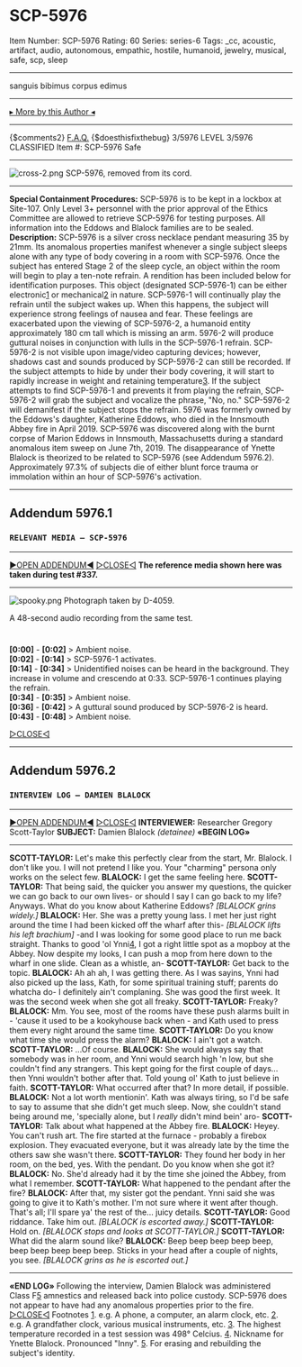 # SCP-5976
Item Number: SCP-5976
Rating: 60
Series: series-6
Tags: _cc, acoustic, artifact, audio, autonomous, empathic, hostile, humanoid, jewelry, musical, safe, scp, sleep

---

sanguis bibimus corpus edimus
* * *
[▸ More by this Author ◂](https://www.scp-wiki.net/jackalrelated)
* * *
{$comments2}
[F.A.Q.](https://scp-wiki.wikidot.com/component:info-ayers)
{$doesthisfixthebug}
3/5976 LEVEL 3/5976
CLASSIFIED
Item #: SCP-5976
Safe
* * *
![cross-2.png](https://smlt.wdfiles.com/local--files/jacrld%3Adream-horror-alt/cross-2.png)
SCP-5976, removed from its cord.
* * *
**Special Containment Procedures:** SCP-5976 is to be kept in a lockbox at Site-107. Only Level 3+ personnel with the prior approval of the Ethics Committee are allowed to retrieve SCP-5976 for testing purposes.
All information into the Eddows and Blalock families are to be sealed.
**Description:** SCP-5976 is a silver cross necklace pendant measuring 35 by 21mm. Its anomalous properties manifest whenever a single subject sleeps alone with any type of body covering in a room with SCP-5976. Once the subject has entered Stage 2 of the sleep cycle, an object within the room will begin to play a ten-note refrain. A rendition has been included below for identification purposes.
This object (designated SCP-5976-1) can be either electronic[1](javascript:;) or mechanical[2](javascript:;) in nature. SCP-5976-1 will continually play the refrain until the subject wakes up. When this happens, the subject will experience strong feelings of nausea and fear. These feelings are exacerbated upon the viewing of SCP-5976-2, a humanoid entity approximately 180 cm tall which is missing an arm. 5976-2 will produce guttural noises in conjunction with lulls in the SCP-5976-1 refrain. SCP-5976-2 is not visible upon image/video capturing devices; however, shadows cast and sounds produced by SCP-5976-2 can still be recorded.
If the subject attempts to hide by under their body covering, it will start to rapidly increase in weight and retaining temperature[3](javascript:;). If the subject attempts to find SCP-5976-1 and prevents it from playing the refrain, SCP-5976-2 will grab the subject and vocalize the phrase, "No, no." SCP-5976-2 will demanifest if the subject stops the refrain.
5976 was formerly owned by the Eddows's daughter, Katherine Eddows, who died in the Innsmouth Abbey fire in April 2019. SCP-5976 was discovered along with the burnt corpse of Marion Eddows in Innsmouth, Massachusetts during a standard anomalous item sweep on June 7th, 2019. The disappearance of Ynette Blalock is theorized to be related to SCP-5976 (see Addendum 5976.2).
Approximately 97.3% of subjects die of either blunt force trauma or immolation within an hour of SCP-5976's activation.
* * *
## Addendum 5976.1
### `RELEVANT MEDIA — SCP-5976`
* * *
[▶OPEN ADDENDUM◀](javascript:;)
[▷CLOSE◁](javascript:;)
**The reference media shown here was taken during test #337.**
* * *
![spooky.png](https://smlt.wdfiles.com/local--files/jacrld%3Adream-horror-alt/spooky.png)
Photograph taken by D-4059.
  
  
A 48-second audio recording from the same test.
# 
**[0:00]** \- **[0:02]** > Ambient noise.  
**[0:02]** \- **[0:14]** > SCP-5976-1 activates.  
**[0:14]** \- **[0:34]** > Unidentified noises can be heard in the background. They increase in volume and crescendo at 0:33. SCP-5976-1 continues playing the refrain.  
**[0:34]** \- **[0:35]** > Ambient noise.  
**[0:36]** \- **[0:42]** > A guttural sound produced by SCP-5976-2 is heard.  
**[0:43]** \- **[0:48]** > Ambient noise.
  

[▷CLOSE◁](javascript:;)
* * *
## Addendum 5976.2
### `INTERVIEW LOG — DAMIEN BLALOCK`
* * *
[▶OPEN ADDENDUM◀](javascript:;)
[▷CLOSE◁](javascript:;)
**INTERVIEWER:** Researcher Gregory Scott-Taylor
**SUBJECT:** Damien Blalock _(detainee)_
**«BEGIN LOG»**
* * *
**SCOTT-TAYLOR:** Let's make this perfectly clear from the start, Mr. Blalock. I don't like you. I will not pretend I like you. Your "charming" persona only works on the select few.
**BLALOCK:** I get the same feeling here.
**SCOTT-TAYLOR:** That being said, the quicker you answer my questions, the quicker we can go back to our own lives- or should I say I can go back to my life? Anyways. What do you know about Katherine Eddows?
_[BLALOCK grins widely.]_
**BLALOCK:** Her. She was a pretty young lass. I met her just right around the time I had been kicked off the wharf after this- _[BLALOCK lifts his left brachium]_ -and I was looking for some good place to run me back straight. Thanks to good 'ol Ynni[4](javascript:;), I got a right little spot as a mopboy at the Abbey. Now despite my looks, I can push a mop from here down to the wharf in one slide. Clean as a whistle, an-
**SCOTT-TAYLOR:** Get back to the topic.
**BLALOCK:** Ah ah ah, I was getting there. As I was sayins, Ynni had also picked up the lass, Kath, for some spiritual training stuff; parents do whatcha do- I definitely ain't complaning. She was good the first week. It was the second week when she got all freaky.
**SCOTT-TAYLOR:** Freaky?
**BLALOCK:** Mm. You see, most of the rooms have these push alarms built in - 'cause it used to be a kookyhouse back when - and Kath used to press them every night around the same time.
**SCOTT-TAYLOR:** Do you know what time she would press the alarm?
**BLALOCK:** I ain't got a watch.
**SCOTT-TAYLOR:** …Of course.
**BLALOCK:** She would always say that somebody was in her room, and Ynni would search high 'n low, but she couldn't find any strangers. This kept going for the first couple of days… then Ynni wouldn't bother after that. Told young ol' Kath to just believe in faith.
**SCOTT-TAYLOR:** What occurred after that? In more detail, if possible.
**BLALOCK:** Not a lot worth mentionin'. Kath was always tiring, so I'd be safe to say to assume that she didn't get much sleep. Now, she couldn't stand being around me, 'specially alone, but I _really_ didn't mind bein' aro-
**SCOTT-TAYLOR:** Talk about what happened at the Abbey fire.
**BLALOCK:** Heyey. You can't rush art. The fire started at the furnace - probably a firebox explosion. They evacuated everyone, but it was already late by the time the others saw she wasn't there.
**SCOTT-TAYLOR:** They found her body in her room, on the bed, yes. With the pendant. Do you know when she got it?
**BLALOCK:** No. She'd already had it by the time she joined the Abbey, from what I remember.
**SCOTT-TAYLOR:** What happened to the pendant after the fire?
**BLALOCK:** After that, my sister got the pendant. Ynni said she was going to give it to Kath's mother. I'm not sure where it went after though. That's all; I'll spare ya' the rest of the… juicy details.
**SCOTT-TAYLOR:** Good riddance. Take him out.
_[BLALOCK is escorted away.]_
**SCOTT-TAYLOR:** Hold on.
_[BLALOCK stops and looks at SCOTT-TAYLOR.]_
**SCOTT-TAYLOR:** What did the alarm sound like?
**BLALOCK:** Beep beep beep beep beep, beep beep beep beep beep. Sticks in your head after a couple of nights, you see.
_[BLALOCK grins as he is escorted out.]_
* * *
**«END LOG»**
Following the interview, Damien Blalock was administered Class F[5](javascript:;) amnestics and released back into police custody.
SCP-5976 does not appear to have had any anomalous properties prior to the fire.
[▷CLOSE◁](javascript:;)
Footnotes
[1](javascript:;). e.g. A phone, a computer, an alarm clock, etc.
[2](javascript:;). e.g. A grandfather clock, various musical instruments, etc.
[3](javascript:;). The highest temperature recorded in a test session was 498° Celcius.
[4](javascript:;). Nickname for Ynette Blalock. Pronounced "Inny".
[5](javascript:;). For erasing and rebuilding the subject's identity.